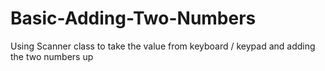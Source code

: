 # Basic-Adding-Two-Numbers
Using Scanner class to take the value from keyboard / keypad and adding the two numbers up
